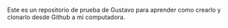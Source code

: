 Este es un repositorio de prueba de Gustavo para aprender como crearlo y clonarlo desde Github a mi computadora.